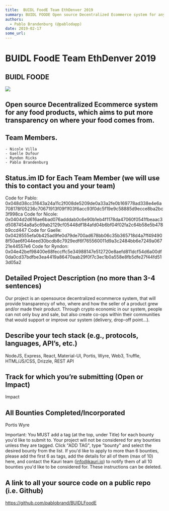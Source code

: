 ```yaml
---
title:  BUIDL FoodE Team EthDenver 2019
summary: BUIDL FOODE Open source Decentralized Ecommerce system for any food products, which aims to put more transparency on where your food comes from. Team Members. Nicole Villa Gaelle Dufour Ryndon Ricks Pablo Brandenburg Status.im ID for Each Team Member (we will use this to contact you and your team) Code for Pablo- 0x048d38cc31643a24a11c2f008de5209de0a33a2fe0b169778ad338e4e6a708178f05236c70671913f09f1f03f6acc93f0dc5f19e9c58885d9ecce8ba2bc3f998ca Code for Nicole- 0x0404d2d616ae6bad076adddab0c6e90b1
authors:
  - Pablo Brandenburg (@pablodapp)
date: 2019-02-17
some_url: 
---
```


#  BUIDL FoodE Team EthDenver 2019



## BUIDL FOODE 
![](https://api.kauri.io:443/ipfs/QmbF9B5L5hxRdudrdcNJAWNbMqd68Jmc8eQ6LNXUnBboqF)

## Open source Decentralized Ecommerce system for any food products, which aims to put more transparency on where your food comes from. 


## Team Members. 
    - Nicole Villa
    - Gaelle Dufour
    - Ryndon Ricks
    - Pablo Brandenburg


## Status.im ID for Each Team Member (we will use this to contact you and your team)
Code for Pablo: 0x048d38cc31643a24a11c2f008de5209de0a33a2fe0b169778ad338e4e6a708178f05236c70671913f09f1f03f6acc93f0dc5f19e9c58885d9ecce8ba2bc3f998ca
Code for Nicole:
0x0404d2d616ae6bad076adddab0c6e90b1eb4f1178da47060f0541fbeaac3d5087454a8a5c69ab2129cf05448df184afd04b6bf04f02fa2c64b58e5b478b9ccd447
Code for Gaelle:
0x0428555efa0b425ad9fe0d79de700ad678bb06c35b365718d4a7ff494908f50ae6f044eed30bcdb8c7929edf6f765560011d9a3c2484bb6e7249a06721e44557e6
Code for Ryndon: 
0x04e42bef98400e68feccffc5e34988147e512720e8aefd811dcf54d6a00df0da0cd37bdfbe3ea4419a86470aab29f0f7c3ec1b0a558e8fb5dfe27f44fd513d05a2

## Detailed Project Description (no more than 3-4 sentences)
Our project is an opensource decentralized ecommerce system, that will provide transparency of who, where and how the seller of a product grew and/or made their product. Through crypto economic in our system, people can not only buy and sale, but also create co-ops within their communities that would support or improve our system (delivery, drop-off point…).  

## Describe your tech stack (e.g., protocols, languages, API’s, etc.)
NodeJS, Express, React, Material-UI, Portis, Wyre, Web3, Truffle, HTML/JS/CSS, Drizzle, REST API

## Track for which you’re submitting (Open or Impact)
Impact

## All Bounties Completed/Incorporated
Portis
Wyre

Important: You MUST add a tag (at the top, under Title) for each bounty you'd like to submit to. Your project will not be considered for any bounties unless they are tagged. Click "ADD TAG", type  "bounty" and select the desired bounty from the list. If you'd like to apply to more than 6 bounties, please add the first 6 as tags, add the details for all of them (max of 10) here, and contact the Kauri team (info@kauri.io) to notify them of all 10 bounties you'd like to be considered for. These instructions can be deleted.

## A link to all your source code on a public repo (i.e. Github)

https://github.com/pablobrand/BUIDLFoodE


